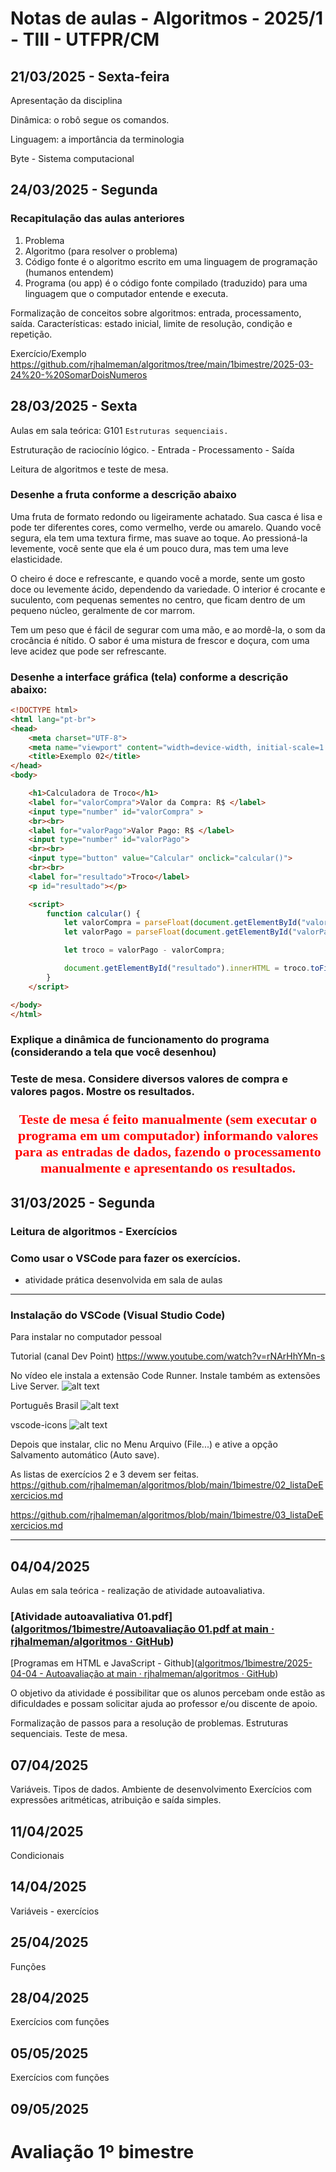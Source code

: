 # Notas de aulas - Algoritmos - 2025/1 - TIII - UTFPR/CM

## 21/03/2025 - Sexta-feira

Apresentação da disciplina

Dinâmica: o robô segue os comandos.

Linguagem: a importância da terminologia 

Byte - Sistema computacional

## 24/03/2025 - Segunda

### Recapitulação das aulas anteriores

1. Problema
2. Algoritmo (para resolver o problema)
3. Código fonte é o algoritmo escrito em uma linguagem de programação (humanos entendem)
4. Programa (ou app) é o código fonte compilado (traduzido) para uma linguagem que o computador entende e executa.

Formalização de conceitos sobre algoritmos: entrada, processamento, saída. Características: estado inicial, limite de resolução, condição e repetição.

Exercício/Exemplo
https://github.com/rjhalmeman/algoritmos/tree/main/1bimestre/2025-03-24%20-%20SomarDoisNumeros

## 28/03/2025 - Sexta

Aulas em sala teórica: G101
`Estruturas sequenciais. `

Estruturação de raciocínio lógico.
    - Entrada
    - Processamento
    - Saída

Leitura de algoritmos e teste de mesa.

### Desenhe a fruta conforme a descrição abaixo

Uma fruta de formato redondo ou ligeiramente achatado. Sua casca é lisa e pode ter diferentes cores, como vermelho, verde ou amarelo. Quando você segura, ela tem uma textura firme, mas suave ao toque. Ao pressioná-la levemente, você sente que ela é um pouco dura, mas tem uma leve elasticidade.

O cheiro é doce e refrescante, e quando você a morde, sente um gosto doce ou levemente ácido, dependendo da variedade. O interior é crocante e suculento, com pequenas sementes no centro, que ficam dentro de um pequeno núcleo, geralmente de cor marrom.

Tem um peso que é fácil de segurar com uma mão, e ao mordê-la, o som da crocância é nítido. O sabor é uma mistura de frescor e doçura, com uma leve acidez que pode ser refrescante.

### Desenhe a interface gráfica (tela) conforme a descrição abaixo:

```HTML
<!DOCTYPE html>
<html lang="pt-br">
<head>
    <meta charset="UTF-8">
    <meta name="viewport" content="width=device-width, initial-scale=1.0">
    <title>Exemplo 02</title>
</head>
<body>

    <h1>Calculadora de Troco</h1>
    <label for="valorCompra">Valor da Compra: R$ </label>
    <input type="number" id="valorCompra" >
    <br><br>
    <label for="valorPago">Valor Pago: R$ </label>
    <input type="number" id="valorPago">
    <br><br>
    <input type="button" value="Calcular" onclick="calcular()">
    <br><br>
    <label for="resultado">Troco</label>
    <p id="resultado"></p>

    <script>
        function calcular() {
            let valorCompra = parseFloat(document.getElementById("valorCompra").value);
            let valorPago = parseFloat(document.getElementById("valorPago").value);

            let troco = valorPago - valorCompra;

            document.getElementById("resultado").innerHTML = troco.toFixed(2);
        }
    </script>

</body>
</html>
```

### Explique a dinâmica de funcionamento do programa (considerando a tela que você desenhou)

### Teste de mesa. Considere diversos valores de compra e valores pagos. Mostre os resultados.

<p style="text-align: center; font-weight: bold; font-family: 'Caveat', cursive; font-size: 22px; color:red">
        Teste de mesa é feito manualmente (sem executar o programa em um computador) informando valores para as entradas de dados, fazendo o processamento manualmente e apresentando os resultados.
    </p>

## 31/03/2025 - Segunda

### Leitura de algoritmos - Exercícios

### Como usar o VSCode para fazer os exercícios.

- atividade prática desenvolvida em sala de aulas

--- 

### Instalação do VSCode (Visual Studio Code)

Para instalar no computador pessoal

Tutorial (canal Dev Point)
https://www.youtube.com/watch?v=rNArHhYMn-s

No vídeo ele instala a extensão Code Runner. 
Instale também as extensões
Live Server.
![alt text](./imagens/liveServer.jpg)

Português Brasil
![alt text](./imagens/pt-br.jpg)

vscode-icons
![alt text](./imagens/vscodeIcons.jpg)

Depois que instalar, clic no Menu Arquivo (File...) e ative a opção Salvamento automático (Auto save).

As listas de exercícios 2 e 3 devem ser feitas.
https://github.com/rjhalmeman/algoritmos/blob/main/1bimestre/02_listaDeExercicios.md

https://github.com/rjhalmeman/algoritmos/blob/main/1bimestre/03_listaDeExercicios.md

--- 

## 04/04/2025

Aulas em sala teórica - realização de atividade autoavaliativa.

### [Atividade autoavaliativa 01.pdf]([algoritmos/1bimestre/Autoavaliação 01.pdf at main · rjhalmeman/algoritmos · GitHub](https://github.com/rjhalmeman/algoritmos/blob/main/1bimestre/Autoavalia%C3%A7%C3%A3o%2001.pdf))

[Programas em HTML e JavaScript - Github]([algoritmos/1bimestre/2025-04-04 - Autoavaliação at main · rjhalmeman/algoritmos · GitHub](https://github.com/rjhalmeman/algoritmos/tree/main/1bimestre/2025-04-04%20-%20Autoavalia%C3%A7%C3%A3o))

O objetivo da atividade é possibilitar que os alunos percebam onde estão as dificuldades e possam solicitar ajuda ao professor e/ou discente de apoio.

Formalização de passos para a resolução de problemas. Estruturas sequenciais. 
Teste de mesa.

## 07/04/2025

Variáveis. Tipos de dados. Ambiente de desenvolvimento
Exercícios com expressões aritméticas, atribuição e saída simples.

## 11/04/2025

Condicionais

## 14/04/2025

Variáveis - exercícios

## 25/04/2025

Funções

## 28/04/2025

Exercícios com funções

## 05/05/2025

Exercícios com funções

## 09/05/2025

# Avaliação 1º bimestre
